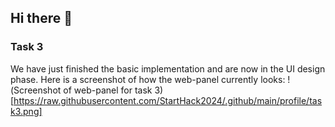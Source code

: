 ## Hi there 👋

### Task 3

We have just finished the basic implementation and are now in the UI design phase.
Here is a screenshot of how the web-panel currently looks:
!(Screenshot of web-panel for task 3)[https://raw.githubusercontent.com/StartHack2024/.github/main/profile/task3.png]
<!--

**Here are some ideas to get you started:**

🙋‍♀️ A short introduction - what is your organization all about?
🌈 Contribution guidelines - how can the community get involved?
👩‍💻 Useful resources - where can the community find your docs? Is there anything else the community should know?
🍿 Fun facts - what does your team eat for breakfast?
🧙 Remember, you can do mighty things with the power of [Markdown](https://docs.github.com/github/writing-on-github/getting-started-with-writing-and-formatting-on-github/basic-writing-and-formatting-syntax)
-->
